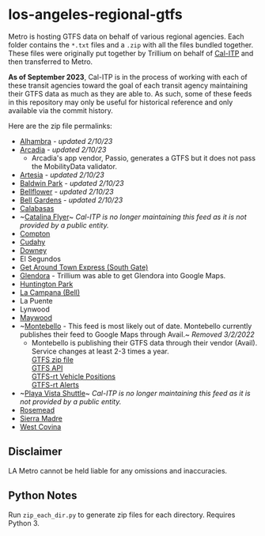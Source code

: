 # los-angeles-regional-gtfs

Metro is hosting GTFS data on behalf of various regional agencies. Each folder contains the `*.txt` files and a `.zip` with all the files bundled together.  These files were originally put together by Trillium on behalf of [Cal-ITP](https://calitp.org/) and then transferred to Metro.

**As of September 2023**, Cal-ITP is in the process of working with each of these transit agencies toward the goal of each transit agency maintaining their GTFS data as much as they are able to. As such, some of these feeds in this repository may only be useful for historical reference and only available via the commit history.

Here are the zip file permalinks:

* [Alhambra](https://raw.githubusercontent.com/LACMTA/los-angeles-regional-gtfs/main/alhambra-ca-us/alhambra-ca-us.zip) - *updated 2/10/23*
* [Arcadia](https://raw.githubusercontent.com/LACMTA/los-angeles-regional-gtfs/main/arcadia-ca-us/arcadia-ca-us.zip) - *updated 2/10/23*
  * Arcadia's app vendor, Passio, generates a GTFS but it does not pass the MobilityData validator.
* [Artesia](https://raw.githubusercontent.com/LACMTA/los-angeles-regional-gtfs/main/artesia-ca-us/artesia-ca-us.zip) - *updated 2/10/23*
* [Baldwin Park](https://raw.githubusercontent.com/LACMTA/los-angeles-regional-gtfs/main/baldwinpark-ca-us/baldwinpark-ca-us.zip/) - *updated 2/10/23*
* [Bellflower](https://raw.githubusercontent.com/LACMTA/los-angeles-regional-gtfs/main/bellflower-ca-us/bellflower-ca-us.zip) - *updated 2/10/23*
* [Bell Gardens](https://raw.githubusercontent.com/LACMTA/los-angeles-regional-gtfs/main/bellgardens-ca-us/bellgardens-ca-us.zip) - *updated 2/10/23*
* [Calabasas](https://raw.githubusercontent.com/LACMTA/los-angeles-regional-gtfs/main/calabasas-ca-us/calabasas-ca-us.zip)
* ~[Catalina Flyer](https://github.com/LACMTA/los-angeles-regional-gtfs/blob/1df1e2bc6df9db96b600287bf14fe418e10c84a6/catalinaflyer-ca-us/catalinaflyer-ca-us.zip)~ *Cal-ITP is no longer maintaining this feed as it is not provided by a public entity.*
* [Compton](https://raw.githubusercontent.com/LACMTA/los-angeles-regional-gtfs/main/compton-ca-us/compton-ca-us.zip)
* [Cudahy](https://raw.githubusercontent.com/LACMTA/los-angeles-regional-gtfs/main/cudahy-ca-us/cudahy-ca-us.zip)
* [Downey](https://raw.githubusercontent.com/LACMTA/los-angeles-regional-gtfs/main/downey-ca-us/downey-ca-us.zip)
* El Segundos
* [Get Around Town Express (South Gate)](https://raw.githubusercontent.com/LACMTA/los-angeles-regional-gtfs/main/getaroundtownexpress-ca-us/getaroundtownexpress-ca-us.zip)
* [Glendora](https://raw.githubusercontent.com/LACMTA/los-angeles-regional-gtfs/main/glendora-ca-us/glendora-ca-us.zip) - Trillium was able to get Glendora into Google Maps.
* [Huntington Park](https://raw.githubusercontent.com/LACMTA/los-angeles-regional-gtfs/main/huntingtonpark-ca-us/huntingtonpark-ca-us.zip)
* [La Campana (Bell)](https://raw.githubusercontent.com/LACMTA/los-angeles-regional-gtfs/main/lacampana-ca-us/lacampana-ca-us.zip)
* La Puente
* Lynwood
* [Maywood](https://raw.githubusercontent.com/LACMTA/los-angeles-regional-gtfs/main/maywood-ca-us/maywood-ca-us.zip)
* ~[Montebello](https://github.com/LACMTA/los-angeles-regional-gtfs/blob/14f09a256ac3f8b999b3ed7e701a21bb63bf5e1d/montebello-ca-us/montebello-ca-us.zip) - This feed is most likely out of date. Montebello currently publishes their feed to Google Maps through Avail.~  *Removed 3/2/2022*
  * Montebello is publishing their GTFS data through their vendor (Avail). Service changes at least 2-3 times a year.
  <br>[GTFS zip file](https://mbl.rideralerts.com/infopoint/gtfs-zip.ashx)
  <br>[GTFS API](https://mbl.rideralerts.com/InfoPoint/swagger/ui/index)
  <br>[GTFS-rt Vehicle Positions](https://mbl.rideralerts.com/InfoPoint/GTFS-Realtime.ashx?Type=VehiclePosition)
  <br>[GTFS-rt Alerts](https://mbl.rideralerts.com/InfoPoint/GTFS-Realtime.ashx?Type=Alert)
* ~[Playa Vista Shuttle](https://github.com/LACMTA/los-angeles-regional-gtfs/blob/1df1e2bc6df9db96b600287bf14fe418e10c84a6/playavistashuttle-ca-us/playavistashuttle-ca-us.zip)~ *Cal-ITP is no longer maintaining this feed as it is not provided by a public entity.*
* [Rosemead](https://raw.githubusercontent.com/LACMTA/los-angeles-regional-gtfs/main/rosemead-ca-us/rosemead-ca-us.zip)
* [Sierra Madre](https://raw.githubusercontent.com/LACMTA/los-angeles-regional-gtfs/main/sierramadre-ca-us/sierramadre-ca-us.zip)
* [West Covina](https://raw.githubusercontent.com/LACMTA/los-angeles-regional-gtfs/main/westcovina-ca-us/westcovina-ca-us.zip)

## Disclaimer

LA Metro cannot be held liable for any omissions and inaccuracies.

## Python Notes

Run `zip_each_dir.py` to generate zip files for each directory.  Requires Python 3.
